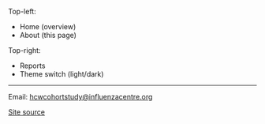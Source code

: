 Top-left:

- Home (overview)
- About (this page)

Top-right:

- Reports
- Theme switch (light/dark)

---

Email: hcwcohortstudy@influenzacentre.org

[Site source](https://github.com/khvorov45/hcwstudysite)
